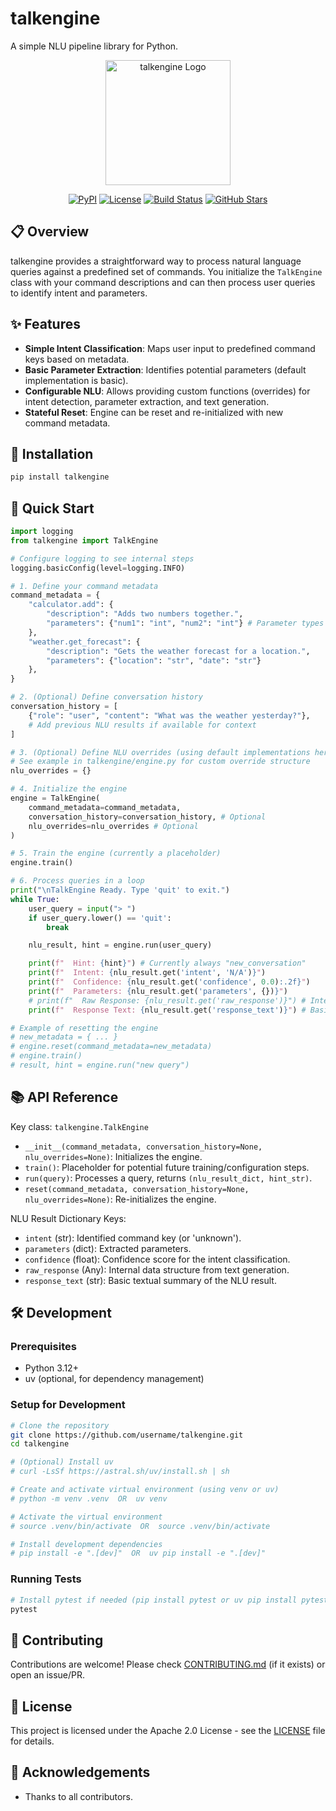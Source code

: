 # talkengine

A simple NLU pipeline library for Python.

<p align="center">
  <img src="assets/logo.png" alt="talkengine Logo" width="200"/>
</p>

<p align="center">
  <a href="https://pypi.org/project/talkengine/"><img alt="PyPI" src="https://img.shields.io/pypi/v/talkengine"></a>
  <a href="https://github.com/username/talkengine/blob/main/LICENSE"><img alt="License" src="https://img.shields.io/github/license/username/talkengine"></a>
  <a href="https://github.com/username/talkengine/actions"><img alt="Build Status" src="https://img.shields.io/github/workflow/status/username/talkengine/tests"></a>
  <a href="https://github.com/username/talkengine/stargazers"><img alt="GitHub Stars" src="https://img.shields.io/github/stars/username/talkengine"></a>
</p>

## 📋 Overview

talkengine provides a straightforward way to process natural language queries against a predefined set of commands. You initialize the `TalkEngine` class with your command descriptions and can then process user queries to identify intent and parameters.

## ✨ Features

- **Simple Intent Classification**: Maps user input to predefined command keys based on metadata.
- **Basic Parameter Extraction**: Identifies potential parameters (default implementation is basic).
- **Configurable NLU**: Allows providing custom functions (overrides) for intent detection, parameter extraction, and text generation.
- **Stateful Reset**: Engine can be reset and re-initialized with new command metadata.

## 🚀 Installation

```bash
pip install talkengine
```

## 🏁 Quick Start

```python
import logging
from talkengine import TalkEngine

# Configure logging to see internal steps
logging.basicConfig(level=logging.INFO)

# 1. Define your command metadata
command_metadata = {
    "calculator.add": {
        "description": "Adds two numbers together.",
        "parameters": {"num1": "int", "num2": "int"} # Parameter types are informational for now
    },
    "weather.get_forecast": {
        "description": "Gets the weather forecast for a location.",
        "parameters": {"location": "str", "date": "str"}
    },
}

# 2. (Optional) Define conversation history
conversation_history = [
    {"role": "user", "content": "What was the weather yesterday?"},
    # Add previous NLU results if available for context
]

# 3. (Optional) Define NLU overrides (using default implementations here)
# See example in talkengine/engine.py for custom override structure
nlu_overrides = {}

# 4. Initialize the engine
engine = TalkEngine(
    command_metadata=command_metadata,
    conversation_history=conversation_history, # Optional
    nlu_overrides=nlu_overrides # Optional
)

# 5. Train the engine (currently a placeholder)
engine.train()

# 6. Process queries in a loop
print("\nTalkEngine Ready. Type 'quit' to exit.")
while True:
    user_query = input("> ")
    if user_query.lower() == 'quit':
        break

    nlu_result, hint = engine.run(user_query)

    print(f"  Hint: {hint}") # Currently always "new_conversation"
    print(f"  Intent: {nlu_result.get('intent', 'N/A')}")
    print(f"  Confidence: {nlu_result.get('confidence', 0.0):.2f}")
    print(f"  Parameters: {nlu_result.get('parameters', {})}")
    # print(f"  Raw Response: {nlu_result.get('raw_response')}") # Internal data structure
    print(f"  Response Text: {nlu_result.get('response_text')}") # Basic text summary

# Example of resetting the engine
# new_metadata = { ... }
# engine.reset(command_metadata=new_metadata)
# engine.train()
# result, hint = engine.run("new query")

```

## 📚 API Reference

Key class: `talkengine.TalkEngine`

- `__init__(command_metadata, conversation_history=None, nlu_overrides=None)`: Initializes the engine.
- `train()`: Placeholder for potential future training/configuration steps.
- `run(query)`: Processes a query, returns `(nlu_result_dict, hint_str)`.
- `reset(command_metadata, conversation_history=None, nlu_overrides=None)`: Re-initializes the engine.

NLU Result Dictionary Keys:
- `intent` (str): Identified command key (or 'unknown').
- `parameters` (dict): Extracted parameters.
- `confidence` (float): Confidence score for the intent classification.
- `raw_response` (Any): Internal data structure from text generation.
- `response_text` (str): Basic textual summary of the NLU result.

## 🛠️ Development

### Prerequisites

- Python 3.12+
- uv (optional, for dependency management)

### Setup for Development

```bash
# Clone the repository
git clone https://github.com/username/talkengine.git
cd talkengine

# (Optional) Install uv
# curl -LsSf https://astral.sh/uv/install.sh | sh

# Create and activate virtual environment (using venv or uv)
# python -m venv .venv  OR  uv venv

# Activate the virtual environment
# source .venv/bin/activate  OR  source .venv/bin/activate

# Install development dependencies
# pip install -e ".[dev]"  OR  uv pip install -e ".[dev]"
```

### Running Tests
```bash
# Install pytest if needed (pip install pytest or uv pip install pytest)
pytest
```

## 🤝 Contributing

Contributions are welcome! Please check [CONTRIBUTING.md](CONTRIBUTING.md) (if it exists) or open an issue/PR.

## 📄 License

This project is licensed under the Apache 2.0 License - see the [LICENSE](LICENSE) file for details.

## 🙏 Acknowledgements

- Thanks to all contributors.
